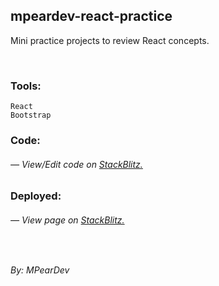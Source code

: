 ## mpeardev-react-practice

Mini practice projects to review React concepts. 

<br />

### Tools:

    React
    Bootstrap

### Code:

###### — View/Edit code on [StackBlitz.](https://stackblitz.com/edit/mpeardev-react-practice)

### Deployed:

###### — View page on [StackBlitz.](https://mpeardev-react-practice.stackblitz.io)

<br />

_By: MPearDev_

